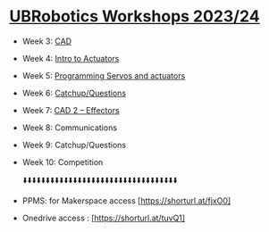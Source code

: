 # [UBRobotics Workshops 2023/24](https://ubroboticsworkshop.github.io/WorkShops/)

- Week 3: [CAD](1_cad/README.md)
- Week 4: [Intro to Actuators](2_actuators/README.md)
- Week 5: [Programming Servos and actuators](./3_programming/index.md)
- Week 6: [Catchup/Questions](4_questions/index.md)
- Week 7: [CAD 2 – Effectors](5_CAD2%/CAD2.md)
- Week 8: Communications
- Week 9: Catchup/Questions
- Week 10: Competition

  ⬇️⬇️⬇️⬇️⬇️⬇️⬇️⬇️⬇️⬇️⬇️⬇️⬇️⬇️⬇️⬇️⬇️⬇️⬇️⬇️⬇️⬇️⬇️⬇️⬇️⬇️⬇️⬇️⬇️⬇️⬇️⬇️⬇️⬇️

- PPMS: for Makerspace access [https://shorturl.at/fjxO0]
- Onedrive access : [https://shorturl.at/tuvQ1]
